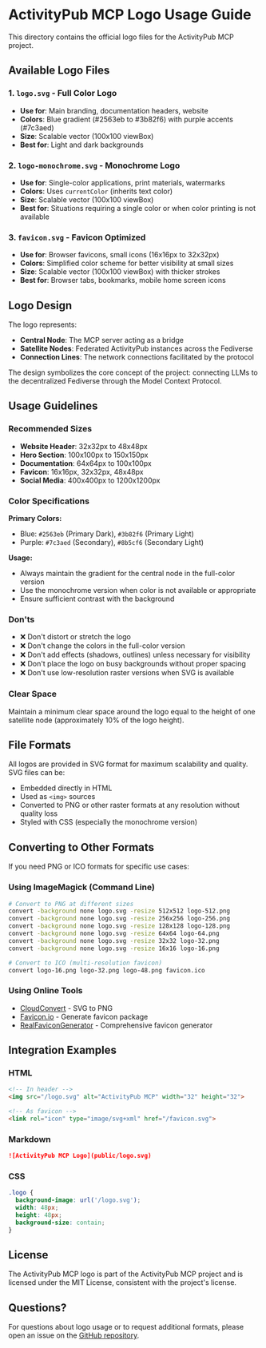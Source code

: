 # ActivityPub MCP Logo Usage Guide

This directory contains the official logo files for the ActivityPub MCP project.

## Available Logo Files

### 1. `logo.svg` - Full Color Logo
- **Use for**: Main branding, documentation headers, website
- **Colors**: Blue gradient (#2563eb to #3b82f6) with purple accents (#7c3aed)
- **Size**: Scalable vector (100x100 viewBox)
- **Best for**: Light and dark backgrounds

### 2. `logo-monochrome.svg` - Monochrome Logo
- **Use for**: Single-color applications, print materials, watermarks
- **Colors**: Uses `currentColor` (inherits text color)
- **Size**: Scalable vector (100x100 viewBox)
- **Best for**: Situations requiring a single color or when color printing is not available

### 3. `favicon.svg` - Favicon Optimized
- **Use for**: Browser favicons, small icons (16x16px to 32x32px)
- **Colors**: Simplified color scheme for better visibility at small sizes
- **Size**: Scalable vector (100x100 viewBox) with thicker strokes
- **Best for**: Browser tabs, bookmarks, mobile home screen icons

## Logo Design

The logo represents:
- **Central Node**: The MCP server acting as a bridge
- **Satellite Nodes**: Federated ActivityPub instances across the Fediverse
- **Connection Lines**: The network connections facilitated by the protocol

The design symbolizes the core concept of the project: connecting LLMs to the decentralized Fediverse through the Model Context Protocol.

## Usage Guidelines

### Recommended Sizes

- **Website Header**: 32x32px to 48x48px
- **Hero Section**: 100x100px to 150x150px
- **Documentation**: 64x64px to 100x100px
- **Favicon**: 16x16px, 32x32px, 48x48px
- **Social Media**: 400x400px to 1200x1200px

### Color Specifications

**Primary Colors:**
- Blue: `#2563eb` (Primary Dark), `#3b82f6` (Primary Light)
- Purple: `#7c3aed` (Secondary), `#8b5cf6` (Secondary Light)

**Usage:**
- Always maintain the gradient for the central node in the full-color version
- Use the monochrome version when color is not available or appropriate
- Ensure sufficient contrast with the background

### Don'ts

- ❌ Don't distort or stretch the logo
- ❌ Don't change the colors in the full-color version
- ❌ Don't add effects (shadows, outlines) unless necessary for visibility
- ❌ Don't place the logo on busy backgrounds without proper spacing
- ❌ Don't use low-resolution raster versions when SVG is available

### Clear Space

Maintain a minimum clear space around the logo equal to the height of one satellite node (approximately 10% of the logo height).

## File Formats

All logos are provided in SVG format for maximum scalability and quality. SVG files can be:
- Embedded directly in HTML
- Used as `<img>` sources
- Converted to PNG or other raster formats at any resolution without quality loss
- Styled with CSS (especially the monochrome version)

## Converting to Other Formats

If you need PNG or ICO formats for specific use cases:

### Using ImageMagick (Command Line)
```bash
# Convert to PNG at different sizes
convert -background none logo.svg -resize 512x512 logo-512.png
convert -background none logo.svg -resize 256x256 logo-256.png
convert -background none logo.svg -resize 128x128 logo-128.png
convert -background none logo.svg -resize 64x64 logo-64.png
convert -background none logo.svg -resize 32x32 logo-32.png
convert -background none logo.svg -resize 16x16 logo-16.png

# Convert to ICO (multi-resolution favicon)
convert logo-16.png logo-32.png logo-48.png favicon.ico
```

### Using Online Tools
- [CloudConvert](https://cloudconvert.com/svg-to-png) - SVG to PNG
- [Favicon.io](https://favicon.io/favicon-converter/) - Generate favicon package
- [RealFaviconGenerator](https://realfavicongenerator.net/) - Comprehensive favicon generator

## Integration Examples

### HTML
```html
<!-- In header -->
<img src="/logo.svg" alt="ActivityPub MCP" width="32" height="32">

<!-- As favicon -->
<link rel="icon" type="image/svg+xml" href="/favicon.svg">
```

### Markdown
```markdown
![ActivityPub MCP Logo](public/logo.svg)
```

### CSS
```css
.logo {
  background-image: url('/logo.svg');
  width: 48px;
  height: 48px;
  background-size: contain;
}
```

## License

The ActivityPub MCP logo is part of the ActivityPub MCP project and is licensed under the MIT License, consistent with the project's license.

## Questions?

For questions about logo usage or to request additional formats, please open an issue on the [GitHub repository](https://github.com/cameronrye/activitypub-mcp).

